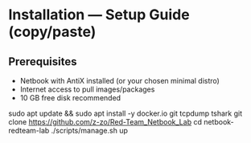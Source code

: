 # Installation — Setup Guide (copy/paste)

## Prerequisites
- Netbook with AntiX installed (or your chosen minimal distro)
- Internet access to pull images/packages
- 10 GB free disk recommended

sudo apt update && sudo apt install -y docker.io git tcpdump tshark
git clone https://github.com/z-zo/Red-Team_Netbook_Lab
cd netbook-redteam-lab
./scripts/manage.sh up


